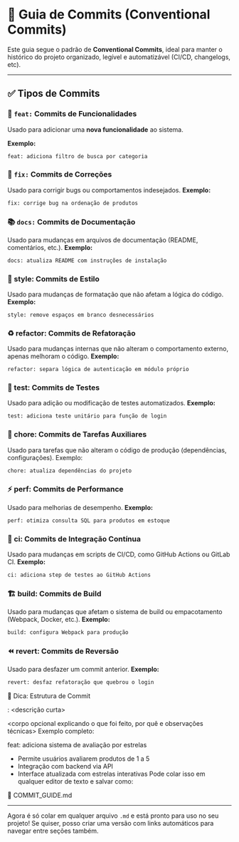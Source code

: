 # 📝 Guia de Commits (Conventional Commits)

Este guia segue o padrão de **Conventional Commits**, ideal para manter o histórico do projeto organizado, legível e automatizável (CI/CD, changelogs, etc).

---

## ✅ Tipos de Commits

### 🔧 `feat:` Commits de Funcionalidades
Usado para adicionar uma **nova funcionalidade** ao sistema.

**Exemplo:**
```bash
feat: adiciona filtro de busca por categoria
```
### 🐞 `fix:` Commits de Correções
Usado para corrigir bugs ou comportamentos indesejados.
**Exemplo:**
```bash
fix: corrige bug na ordenação de produtos
```

### 📚 `docs:` Commits de Documentação
Usado para mudanças em arquivos de documentação (README, comentários, etc.).
**Exemplo:**
```bash
docs: atualiza README com instruções de instalação
```

### 🎨 style: Commits de Estilo
Usado para mudanças de formatação que não afetam a lógica do código.
**Exemplo:**
```bash
style: remove espaços em branco desnecessários
```
### ♻️ refactor: Commits de Refatoração
Usado para mudanças internas que não alteram o comportamento externo, apenas melhoram o código.
**Exemplo:**
```bash
refactor: separa lógica de autenticação em módulo próprio
```
### 🧪 test: Commits de Testes
Usado para adição ou modificação de testes automatizados.
**Exemplo:**
```bash
test: adiciona teste unitário para função de login
```
### 🧹 chore: Commits de Tarefas Auxiliares
Usado para tarefas que não alteram o código de produção (dependências, configurações).
Exemplo:
```bash
chore: atualiza dependências do projeto
```
### ⚡ perf: Commits de Performance
Usado para melhorias de desempenho.
**Exemplo:**
```bash
perf: otimiza consulta SQL para produtos em estoque
```
### 🔄 ci: Commits de Integração Contínua
Usado para mudanças em scripts de CI/CD, como GitHub Actions ou GitLab CI.
**Exemplo:**
```bash
ci: adiciona step de testes ao GitHub Actions
```
### 🏗️ build: Commits de Build
Usado para mudanças que afetam o sistema de build ou empacotamento (Webpack, Docker, etc.).
**Exemplo:**
```bash
build: configura Webpack para produção
```
### ⏪ revert: Commits de Reversão
Usado para desfazer um commit anterior.
**Exemplo:**
```bash
revert: desfaz refatoração que quebrou o login
```
🧠 Dica: Estrutura de Commit

<tipo>: <descrição curta>

<corpo opcional explicando o que foi feito, por quê e observações técnicas>
Exemplo completo:

feat: adiciona sistema de avaliação por estrelas

- Permite usuários avaliarem produtos de 1 a 5
- Integração com backend via API
- Interface atualizada com estrelas interativas
Pode colar isso em qualquer editor de texto e salvar como:

📄 COMMIT_GUIDE.md


---

Agora é só colar em qualquer arquivo `.md` e está pronto para uso no seu projeto! Se quiser, posso criar uma versão com links automáticos para navegar entre seções também.
